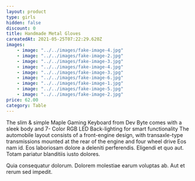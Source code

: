 ```yaml
---
layout: product
type: girls
hidden: false
discount: 0
title: Handmade Metal Gloves
careatedAt: 2021-05-25T07:22:29.620Z
images:
    - image: "../../images/fake-image-4.jpg"
    - image: "../../images/fake-image-2.jpg"
    - image: "../../images/fake-image-3.jpg"
    - image: "../../images/fake-image-4.jpg"
    - image: "../../images/fake-image-3.jpg"
    - image: "../../images/fake-image-6.jpg"
    - image: "../../images/fake-image-1.jpg"
    - image: "../../images/fake-image-5.jpg"
    - image: "../../images/fake-image-2.jpg"
price: 62.00
category: Table
---
```

The slim & simple Maple Gaming Keyboard from Dev Byte comes with a sleek body and 7- Color RGB LED Back-lighting for smart functionality
The automobile layout consists of a front-engine design, with transaxle-type transmissions mounted at the rear of the engine and four wheel drive
Eos nam id. Eos laboriosam dolore a deleniti perferendis. Eligendi et quo aut. Totam pariatur blanditiis iusto dolores.
 Quia consequatur dolorum. Dolorem molestiae earum voluptas ab. Aut et rerum sed impedit.
